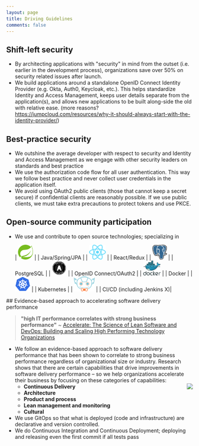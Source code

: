 ```yaml
---
layout: page
title: Driving Guidelines
comments: false
---
```

## Shift-left security

* By architecting applications with "security" in mind from the outset (i.e. earlier in the development process), organizations save over 50% on security related issues after launch. 
* We build applications around a standalone OpenID Connect Identity Provider (e.g. Okta, Auth0, Keycloak, etc.). This helps standardize Identity and Access Management, keeps user details separate from the application(s), and allows new applications to be built along-side the old with relative ease. (more reasons? https://jumpcloud.com/resources/why-it-should-always-start-with-the-identity-provider/)

## Best-practice security
* We outshine the average developer with respect to security and Identity and Access Management as we engage with other security leaders on standards and best practice
* We use the authorization code flow for all user authentication. This way we follow best practice and never collect user credentials in the application itself. 
* We avoid using OAuth2 public clients (those that cannot keep a secret secure) if confidential clients are reasonably possible. If we use public clients, we must take extra precautions to protect tokens and use PKCE.

## Open-source community participation
* We use and contribute to open source technologies; specializing in

    | <img style="height:40px;box-shadow:none" src="assets/images/spring.svg"/> | | Java/Spring/JPA |
    | <img style="height:40px;box-shadow:none" src="assets/images/reactjs.svg"/> | | React/Redux | 
    | <img style="height:40px;box-shadow:none" src="assets/images/postgresql.svg"/> | | PostgreSQL | 
    | <img style="height:40px;box-shadow:none" src="assets/images/oauth.svg"/> | | OpenID Connect/OAuth2 | 
    | <img style="height:40px;box-shadow:none" src="assets/images/docker.svg"/> | | Docker | 
    | <img style="height:40px;box-shadow:none" src="assets/images/kubernetes.svg"/> | | Kubernetes | 
    | <img style="height:40px;box-shadow:none" src="assets/images/jenkinsx2.svg"/> | | CI/CD (including Jenkins X)| 

<div id="accelerate"></div>
## Evidence-based approach to accelerating software delivery performance

> **"high IT performance correlates with strong business performance"** ~ <a target="_blank" href="https://www.amazon.ca/gp/product/1942788339/ref=as_li_tl?ie=UTF8&camp=15121&creative=330641&creativeASIN=1942788339&linkCode=as2&tag=simplestep-20&linkId=c5ea844cf2723322ce55b863411b91c3">Accelerate: The Science of Lean Software and DevOps: Building and Scaling High Performing Technology Organizations</a><img src="//ir-ca.amazon-adsystem.com/e/ir?t=simplestep-20&l=am2&o=15&a=1942788339" width="1" height="1" border="0" alt="" style="border:none !important; margin:0px !important;" />

* We follow an evidence-based approach to software delivery performance that has been shown to correlate to strong business performance regardless of organizational size or industry. Research shows that there are certain capabilities that drive improvements in software delivery performance – so we help organizations accelerate their business by focusing on these categories of capabilities:
    * **Continuous Delivery**
    <a align="right" target="_blank"  href="https://www.amazon.ca/gp/product/1942788339/ref=as_li_tl?ie=UTF8&camp=15121&creative=330641&creativeASIN=1942788339&linkCode=as2&tag=simplestep-20&linkId=6a06d8e9aed4924d8cd7ba3f7fc1f15c"><img align="right" border="0" src="//ws-na.amazon-adsystem.com/widgets/q?_encoding=UTF8&MarketPlace=CA&ASIN=1942788339&ServiceVersion=20070822&ID=AsinImage&WS=1&Format=_SL160_&tag=simplestep-20" ></a><img align="right" src="//ir-ca.amazon-adsystem.com/e/ir?t=simplestep-20&l=am2&o=15&a=1942788339" width="1" height="1" border="0" alt="" style="border:none !important; margin:0px !important;" />
    * **Architecture**
    * **Product and process**
    * **Lean management and monitoring**
    * **Cultural**
* We use GitOps so that what is deployed (code and infrastructure) are declarative and version controlled.
* We do Continuous Integration and Continuous Deployment; deploying and releasing even the first commit if all tests pass






